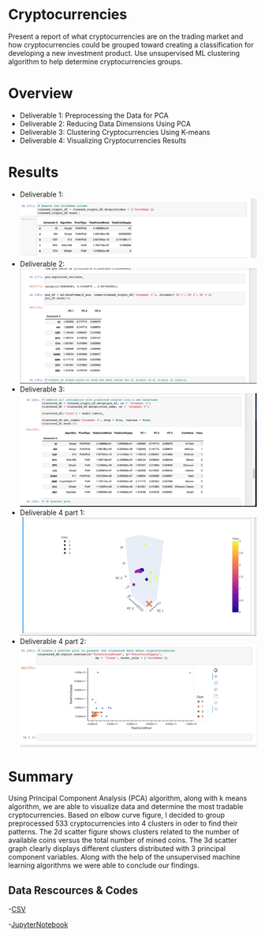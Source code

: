 # Cryptocurrencies

  Present a report of what cryptocurrencies are on the trading market and how cryptocurrencies could be grouped toward creating a classification for developing a new investment product. Use unsupervised ML clustering algorithm to help determine cryptocurrencies groups.

# Overview
- Deliverable 1: Preprocessing the Data for PCA
- Deliverable 2: Reducing Data Dimensions Using PCA
- Deliverable 3: Clustering Cryptocurrencies Using K-means
- Deliverable 4: Visualizing Cryptocurrencies Results

# Results
- Deliverable 1:
![](Resources/Pictures/D1.png)
- Deliverable 2:
![](Resources/Pictures/D2.png)
- Deliverable 3:
![](Resources/Pictures/D3.png)
- Deliverable 4 part 1:
![](Resources/Pictures/D4.png)
- Deliverable 4 part 2:
![](Resources/Pictures/D5.png)

# Summary
Using Principal Component Analysis (PCA) algorithm, along with k means algorithm, we are able to visualize data and determine the most tradable cryptocurrencies. Based on elbow curve figure, I decided to group preprocessed 533 cryptocurrencies into 4 clusters in oder to find their patterns. The 2d scatter figure shows clusters related to the number of available coins versus the total number of mined coins. The 3d scatter graph clearly displays different clusters distributed with 3 principal component variables. Along with the help of the unsupervised machine learning algorithms we were able to conclude our findings.
## Data Rescources & Codes

-[CSV](Resources/CSV/crypto_data.csv)

-[JupyterNotebook](crypto_clustering.ipynb)

